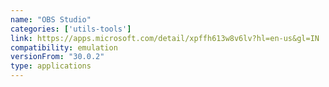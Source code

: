 ```yaml
---
name: "OBS Studio"
categories: ['utils-tools']
link: https://apps.microsoft.com/detail/xpffh613w8v6lv?hl=en-us&gl=IN
compatibility: emulation
versionFrom: "30.0.2"
type: applications
---
```


